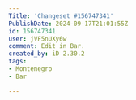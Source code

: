 ```yaml
---
Title: 'Changeset #156747341'
PublishDate: 2024-09-17T21:01:55Z
id: 156747341
user: jVF5nUXy6w
comment: Edit in Bar.
created_by: iD 2.30.2
tags:
- Montenegro
- Bar

---
```

